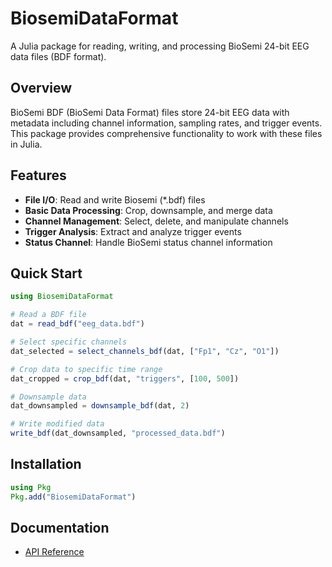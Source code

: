 # BiosemiDataFormat

A Julia package for reading, writing, and processing BioSemi 24-bit EEG data files (BDF format).

## Overview

BioSemi BDF (BioSemi Data Format) files store 24-bit EEG data with metadata including channel information, sampling rates, and trigger events. This package provides comprehensive functionality to work with these files in Julia.

## Features

- **File I/O**: Read and write Biosemi (\*.bdf) files
- **Basic Data Processing**: Crop, downsample, and merge data
- **Channel Management**: Select, delete, and manipulate channels
- **Trigger Analysis**: Extract and analyze trigger events
- **Status Channel**: Handle BioSemi status channel information

## Quick Start

```julia
using BiosemiDataFormat

# Read a BDF file
dat = read_bdf("eeg_data.bdf")

# Select specific channels
dat_selected = select_channels_bdf(dat, ["Fp1", "Cz", "O1"])

# Crop data to specific time range
dat_cropped = crop_bdf(dat, "triggers", [100, 500])

# Downsample data
dat_downsampled = downsample_bdf(dat, 2)

# Write modified data
write_bdf(dat_downsampled, "processed_data.bdf")
```

## Installation

```julia
using Pkg
Pkg.add("BiosemiDataFormat")
```

## Documentation

- [API Reference](@ref)
